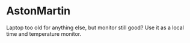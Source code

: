 AstonMartin
===========
Laptop too old for anything else, but monitor still good? Use it as a local time and temperature monitor.
